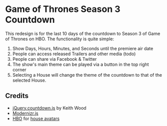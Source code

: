 # Game of Thrones Season 3 Countdown

This redesign is for the last 10 days of the countdown to Season 3 of Game of Thrones on HBO. The functionality is quite simple:

1. Show Days, Hours, Minutes, and Seconds until the premiere air date
2. People can access released Trailers and other media (todo)
3. People can share via Facebook & Twitter
4. The show's main theme can be played via a button in the top right corner
5. Selecting a House will change the theme of the countdown to that of the selected House.

## Credits
- [jQuery.countdown.js](http://keith-wood.name/countdown.html) by Keith Wood
- [Modernizr.js](modernizr.com)
- [HBO](http://hbo.com) for [house avatars](http://www.hbo.com/game-of-thrones#/game-of-thrones/inside/extras/download/avatars.html)
